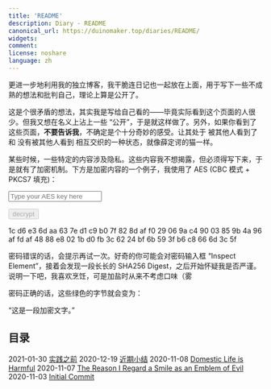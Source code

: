 ```yaml
---
title: 'README'
description: Diary - README
canonical_url: https://duinomaker.top/diaries/README/
widgets:
comment:
license: noshare
language: zh
---
```


更进一步地利用我的独立博客，我干脆连日记也一起放在上面，用于写下一些不成熟的想法和批判自己，理论上算是公开了。

这是个很矛盾的想法，其实我是写给自己看的——毕竟实际看到这个页面的人很少。但我又想在名义上沾上一些 “公开”，于是就这样做了。另外，如果你看到了这些页面，<strong class="rigid">不要告诉我</strong>，不确定是个十分奇妙的感受。让其处于 被其他人看到了 和 没有被其他人看到 相互交织的一种状态，就像薛定谔的猫一样。

某些时候，一些特定的内容涉及隐私。这些内容我不想揭露，但必须得写下来，于是就有了加密机制。下方是加密内容的一个例子，我使用了 AES (CBC 模式 + PKCS7 填充)：

<script async src="https://server.duinomaker.top/blog/assets/crypto-js.min.js" defer></script>
<script src="https://server.duinomaker.top/blog/assets/decrypt.js" defer></script>
<div class="field has-addons">
<p class="control has-icons-left">
    <input id="password" class="input" type="password" maxlength="16" placeholder="Type your AES key here" digest="7cd7927ef22ffc44e9f0c46c47719b233adfa26299aba68fd924d9e7f48482a6">
    <span class="icon is-small is-left">
        <i id="input-bar-icon" class="fas fa-lock"></i>
    </span>
</p>
<p class="control">
    <button id="decrypt" class="button" onclick="decryptAll()" disabled>decrypt</button>
</p>
</div>

<span class="encrypted" iv="jUI2AWvioLfS4IHh">1c d6 e3 6d aa 63 7e d1 c9 b0 7f 82 8d af f0 29 06 9a c4 90 03 85 9b 4a 96 af fd af 48 88 e8 02 1b d0 fb 3c 62 24 bf 6b 59 3f b6 c8 66 6d 3c 5f</span>

密码错误的话，会提示再试一次。好奇的你可能会对密码输入框 “Inspect Element”，接着会发现一段长长的 SHA256 Digest，之后开始怀疑我是否严谨。说明一下吧，我喜欢烹饪，可是加盐时从来不考虑口味（雾

密码正确的话，这些绿色的字节就会变为：

“这是一段加密文字。”

## 目录

<span class="mono">2021-01-30&nbsp;</span><a href="/diaries/2021-01-30/">实践之前</a>
<span class="mono">2020-12-19&nbsp;</span><a href="/diaries/2020-12-19/">近期小结</a>
<span class="mono">2020-11-08&nbsp;</span><a href="/diaries/2020-11-08/">Domestic Life is Harmful</a>
<span class="mono">2020-11-07&nbsp;</span><a href="/diaries/2020-11-07/">The Reason I Regard a Smile as an Emblem of Evil</a>
<span class="mono">2020-11-03&nbsp;</span><a href="/diaries/2020-11-03/">Initial Commit</a>